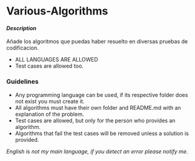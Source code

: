 # Various-Algorithms

#### _Description_

Añade los algoritmos que puedas haber resuelto en diversas pruebas de codificacion.

- ALL LANGUAGES ARE ALLOWED
- Test cases are allowed too.

### Guidelines

- Any programming language can be used, if its respective folder does not exist you must create it.
- All algorithms must have their own folder and README.md with an explanation of the problem.
- Test cases are allowed, but only for the person who provides an algorithm.
- Algorithms that fail the test cases will be removed unless a solution is provided.

_English is not my main language, if you detect an error please notify me._
